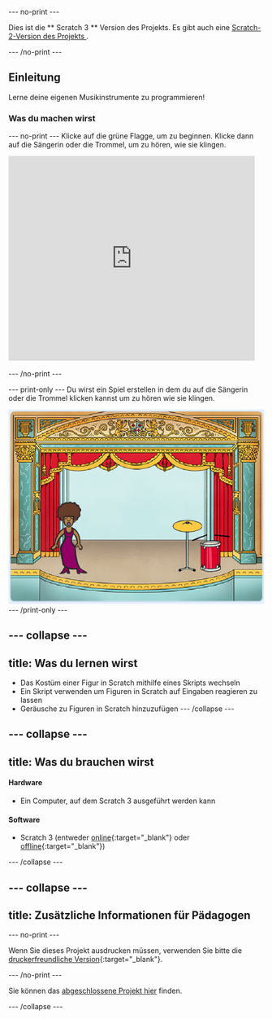 \--- no-print \---

Dies ist die ** Scratch 3 ** Version des Projekts. Es gibt auch eine [ Scratch-2-Version des Projekts ](https://projects.raspberrypi.org/en/projects/rock-band-scratch2).

\--- /no-print \---

## Einleitung

Lerne deine eigenen Musikinstrumente zu programmieren!

### Was du machen wirst

\--- no-print \--- Klicke auf die grüne Flagge, um zu beginnen. Klicke dann auf die Sängerin oder die Trommel, um zu hören, wie sie klingen.

<div class="scratch-preview">
  <iframe allowtransparency="true" width="485" height="402" src="https://scratch.mit.edu/projects/embed/276872220/?autostart=false" frameborder="0" scrolling="no"></iframe>
</div>

\--- /no-print \---

\--- print-only \--- Du wirst ein Spiel erstellen in dem du auf die Sängerin oder die Trommel klicken kannst um zu hören wie sie klingen.

![game screenshot](images/demo.png) \--- /print-only \---

## \--- collapse \---

## title: Was du lernen wirst

+ Das Kostüm einer Figur in Scratch mithilfe eines Skripts wechseln
+ Ein Skript verwenden um Figuren in Scratch auf Eingaben reagieren zu lassen
+ Geräusche zu Figuren in Scratch hinzuzufügen \--- /collapse \---

## \--- collapse \---

## title: Was du brauchen wirst

#### Hardware

+ Ein Computer, auf dem Scratch 3 ausgeführt werden kann

#### Software

+ Scratch 3 (entweder [online](http://rpf.io/scratchon){:target="_blank"} oder [offline](http://rpf.io/scratchoff){:target="_blank"})

\--- /collapse \---

## \--- collapse \---

## title: Zusätzliche Informationen für Pädagogen

\--- no-print \---

Wenn Sie dieses Projekt ausdrucken müssen, verwenden Sie bitte die [druckerfreundliche Version](https://projects.raspberrypi.org/en/projects/rock-band/print){:target="_blank"}.

\--- /no-print \---

Sie können das [abgeschlossene Projekt hier](http://rpf.io/p/en/rock-band-get) finden.

\--- /collapse \---
